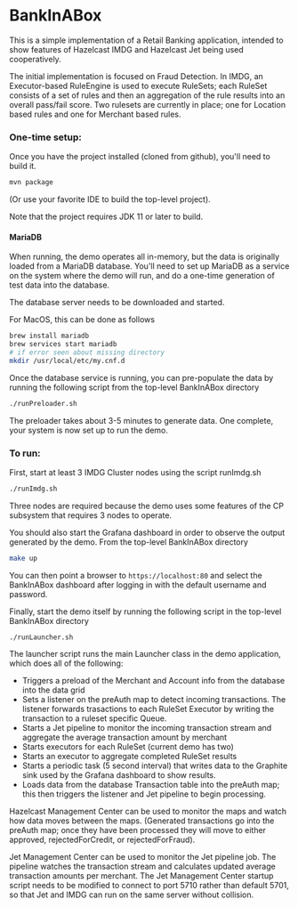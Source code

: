 # BankInABox
This is a simple implementation of a Retail Banking application, intended to show features of Hazelcast IMDG and Hazelcast Jet being used cooperatively.

The initial implementation is focused on Fraud Detection.   In IMDG, an Executor-based RuleEngine is used to execute RuleSets; each RuleSet consists of a
set of rules and then an aggregation of the rule results into an overall pass/fail score. 
Two rulesets are currently in place; one for Location based rules and one for Merchant based
rules.  

### One-time setup:

Once you have the project installed (cloned from github), you'll need to build it.
```bash
mvn package
```
(Or use your favorite IDE to build the top-level project).

Note that the project requires JDK 11 or later to build. 

#### MariaDB
When running, the demo operates all in-memory, but the data is originally loaded from a MariaDB database.  You'll need 
to set up MariaDB as a service on the system where the demo will run, and do a one-time generation of test data 
into the database.

The database server needs to be downloaded and started.

For MacOS, this can be done as follows
```bash
brew install mariadb
brew services start mariadb
# if error seen about missing directory
mkdir /usr/local/etc/my.cnf.d
```
Once the database service is running, you can pre-populate the data by running the following script from the
top-level BankInABox directory

```bash
./runPreloader.sh
```

The preloader takes about 3-5 minutes to generate data.  One complete, your system is now set up to run the demo. 

### To run:
First, start at least 3 IMDG Cluster nodes using the script runImdg.sh
```bash
./runImdg.sh
```

Three nodes are required because the demo uses some features of the CP subsystem that requires 3 nodes to operate.

You should also start the Grafana dashboard in order to observe the output generated by the demo.  From the
top-level BankInABox directory
```bash
make up
```

You can then point a browser to `https://localhost:80` and select the BankInABox dashboard after logging in with
the default username and password.

Finally, start the demo itself by running the following script in the top-level BankInABox directory
```$bash
./runLauncher.sh
```

The launcher script runs the main Launcher class in the demo application, which does all of the
following:
* Triggers a preload of the Merchant and Account info from the database into the
data grid
* Sets a listener on the preAuth map to detect incoming transactions.  The listener forwards trasactions 
to each RuleSet Executor by writing the transaction to a ruleset specific Queue. 
* Starts a Jet pipeline to monitor the incoming transaction stream and aggregate the average transaction amount by 
merchant
* Starts executors for each RuleSet (current demo has two)
* Starts an executor to aggregate completed RuleSet results
* Starts a periodic task (5 second interval) that writes data to the Graphite sink
used by the Grafana dashboard to show results. 
* Loads data from the database Transaction table into the preAuth map; this then triggers the 
listener and Jet pipeline to begin processing.

Hazelcast Management Center can be used to monitor the maps and watch how data moves between the maps.   (Generated
transactions go into the preAuth map; once they have been processed they will move to either approved, rejectedForCredit, 
or rejectedForFraud). 

Jet Management Center can be used to monitor the Jet pipeline job.  The pipeline watches the transaction stream and 
calculates updated average transaction amounts per merchant.   The Jet Management Center startup script needs to be 
modified to connect to port 5710 rather than default 5701, so that Jet and IMDG can run on the same server without 
collision.
